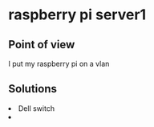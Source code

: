 # raspberry pi server1
<h2>Point of view</h2>
I put my raspberry pi on a vlan
<h2>Solutions</h2>
<li>Dell switch<li/>
